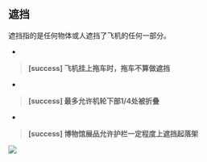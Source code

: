 ## 遮挡

遮挡指的是任何物体或人遮挡了飞机的任何一部分。

-
> **[success] 飞机挂上拖车时，拖车不算做遮挡**

-
> **[success] 最多允许机轮下部1/4处被折叠**

-
> **[success] 博物馆展品允许护栏一定程度上遮挡起落架**

![](https://source.794td.cn/TOGA/guideline/image069.jpg)